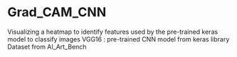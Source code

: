 # Grad_CAM_CNN
Visualizing a heatmap to identify features used by the pre-trained keras model to classify images
  VGG16 : pre-trained CNN model from keras library
  Dataset from AI_Art_Bench
